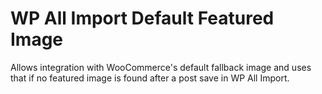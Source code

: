 # WP All Import Default Featured Image

Allows integration with WooCommerce's default fallback image and uses that if no featured image is found after a post save in WP All Import.